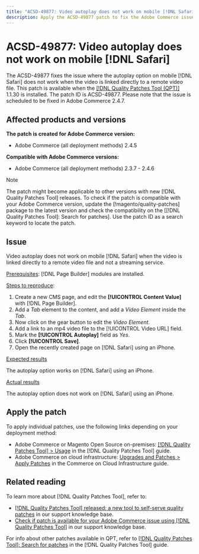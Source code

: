 ```yaml
---
title: "ACSD-49877: Video autoplay does not work on mobile [!DNL Safari]"
description: Apply the ACSD-49877 patch to fix the Adobe Commerce issue where the video autoplay option does not work on mobile [!DNL Safari] when the video is linked directly to a remote video file.
---
```

# ACSD-49877: Video autoplay does not work on mobile [!DNL Safari]

The ACSD-49877 fixes the issue where the autoplay option on mobile [!DNL Safari] does not work when the video is linked directly to a remote video file. This patch is available when the [[!DNL Quality Patches Tool (QPT)]](/help/announcements/adobe-commerce-announcements/magento-quality-patches-released-new-tool-to-self-serve-quality-patches.md) 1.1.30 is installed. The patch ID is ACSD-49877. Please note that the issue is scheduled to be fixed in Adobe Commerce 2.4.7.

## Affected products and versions

**The patch is created for Adobe Commerce version:**

* Adobe Commerce (all deployment methods) 2.4.5

**Compatible with Adobe Commerce versions:**

* Adobe Commerce (all deployment methods) 2.3.7 - 2.4.6

>[!NOTE]
>
>The patch might become applicable to other versions with new [!DNL Quality Patches Tool] releases. To check if the patch is compatible with your Adobe Commerce version, update the [!magento/quality-patches] package to the latest version and check the compatibility on the [[!DNL Quality Patches Tool]: Search for patches]. Use the patch ID as a search keyword to locate the patch.

## Issue

Video autoplay does not work on mobile [!DNL Safari] when the video is linked directly to a remote video file and not a streaming service.

<u>Prerequisites</u>:
[!DNL Page Builder] modules are installed.

<u>Steps to reproduce</u>:

1. Create a new CMS page, and edit the **[!UICONTROL Content Value]** with [!DNL Page Builder]. 
1. Add a *Tab* element to the content, and add a *Video Element* inside the *Tab*.
1. Now click on the gear button to edit the *Video Element*.
1. Add a link to an mp4 video file to the [!UICONTROL Video URL] field.
1. Mark the **[!UICONTROL Autoplay]** field as *Yes*.
1. Click **[!UICONTROL Save]**.
1. Open the recently created page on [!DNL Safari] using an iPhone.

<u>Expected results</u>

The autoplay option works on [!DNL Safari] using an iPhone.

<u>Actual results</u>

The autoplay option does not work on [!DNL Safari] using an iPhone.

## Apply the patch

To apply individual patches, use the following links depending on your deployment method:

* Adobe Commerce or Magento Open Source on-premises: [[!DNL Quality Patches Tool] > Usage](https://experienceleague.adobe.com/docs/commerce-operations/tools/quality-patches-tool/usage.html) in the [!DNL Quality Patches Tool] guide.
* Adobe Commerce on cloud infrastructure: [Upgrades and Patches > Apply Patches](https://experienceleague.adobe.com/docs/commerce-cloud-service/user-guide/develop/upgrade/apply-patches.html) in the Commerce on Cloud Infrastructure guide.

## Related reading

To learn more about [!DNL Quality Patches Tool], refer to:

* [[!DNL Quality Patches Tool] released: a new tool to self-serve quality patches](/help/announcements/adobe-commerce-announcements/magento-quality-patches-released-new-tool-to-self-serve-quality-patches.md) in our support knowledge base.
* [Check if patch is available for your Adobe Commerce issue using [!DNL Quality Patches Tool]](/help/support-tools/patches-available-in-qpt-tool/check-patch-for-magento-issue-with-magento-quality-patches.md) in our support knowledge base.

For info about other patches available in QPT, refer to [[!DNL Quality Patches Tool]: Search for patches](https://experienceleague.adobe.com/tools/commerce-quality-patches/index.html) in the [!DNL Quality Patches Tool] guide.
